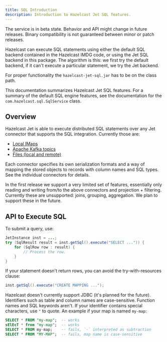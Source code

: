 ```yaml
---
title: SQL Introduction
description: Introduction to Hazelcast Jet SQL features.
---
```


The service is in beta state. Behavior and API might change in future
releases. Binary compatibility is not guaranteed between minor or patch
releases.

Hazelcast can execute SQL statements using either the default SQL
backend contained in the Hazelcast IMDG code, or using the Jet SQL
backend in this package. The algorithm is this: we first try the
default backend, if it can't execute a particular statement, we try the
Jet backend.

For proper functionality the `hazelcast-jet-sql.jar` has to be on the
class path.

<!---
TODO confirm the jar setup. Also update JetSqlService.
-->

This documentation summarizes Hazelcast Jet SQL features. For a summary
of the default SQL engine features, see the documentation for the
`com.hazelcast.sql.SqlService` class.

## Overview

Hazelcast Jet is able to execute distributed SQL statements over any Jet
connector that supports the SQL integration. Currently those are:

- [Local IMaps](03-imap-connector.md)
- [Apache Kafka topics](05-kafka-connector.md)
- [Files (local and remote)](04-files-connector.md)

Each connector specifies its own serialization formats and a way of
mapping the stored objects to records with column names and SQL types.
See the individual connectors for details.

In the first release we support a very limited set of features,
essentially only reading and writing from/to the above connectors and
projection + filtering. Currently these are unsupported: joins,
grouping, aggregation. We plan to support these in the future.

## API to Execute SQL

To submit a query, use:

```java
JetInstance inst = ...;
try (SqlResult result = inst.getSql().execute("SELECT ...")) {
    for (SqlRow row : result) {
        // Process the row.
    }
}

```

If your statement doesn't return rows, you can avoid the
try-with-resources clause:

```java
inst.getSql().execute("CREATE MAPPING ...");
```

Hazelcast doesn't currently support JDBC (it's planned for the future).
Identifiers such as table and column names are case-sensitive. Function
names and SQL keywords aren't. If your identifier contains special characters,
use `"` to quote. An example if your map is named `my-map`:

```sql
SELECT * FROM "my-map";  -- works
sElEcT * from "my-map";  -- works
SELECT * FROM my-map;    -- fails, `-` interpreted as subtraction
SELECT * FROM "MY-MAP";  -- fails, map name is case-sensitive
```
